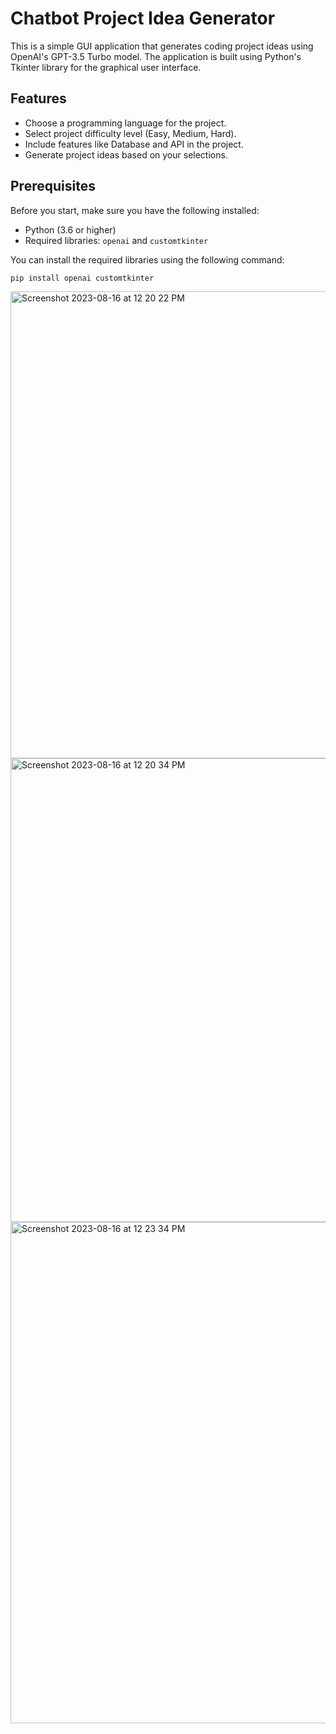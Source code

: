 # Chatbot Project Idea Generator

This is a simple GUI application that generates coding project ideas using OpenAI's GPT-3.5 Turbo model. The application is built using Python's Tkinter library for the graphical user interface.

## Features

- Choose a programming language for the project.
- Select project difficulty level (Easy, Medium, Hard).
- Include features like Database and API in the project.
- Generate project ideas based on your selections.

## Prerequisites

Before you start, make sure you have the following installed:

- Python (3.6 or higher)
- Required libraries: `openai` and `customtkinter`

You can install the required libraries using the following command:

```bash
pip install openai customtkinter
```
<img width="747" alt="Screenshot 2023-08-16 at 12 20 22 PM" src="https://github.com/Delicate-Jerk/Project_Idea_Generator/assets/75275801/501798e4-7698-4286-acfe-5fe39f85f576">
<img width="742" alt="Screenshot 2023-08-16 at 12 20 34 PM" src="https://github.com/Delicate-Jerk/Project_Idea_Generator/assets/75275801/b5bae70f-589e-4146-b072-3ab4702753e3">
<img width="802" alt="Screenshot 2023-08-16 at 12 23 34 PM" src="https://github.com/Delicate-Jerk/Project_Idea_Generator/assets/75275801/b9d06762-ee92-425a-8bac-8347103f1cec">
